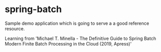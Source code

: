 # spring-batch

Sample demo application which is going to serve a a good reference resource. 

Learning from  'Michael T. Minella - The Definitive Guide to Spring Batch Modern Finite Batch Processing in the Cloud (2019, Apress)'
